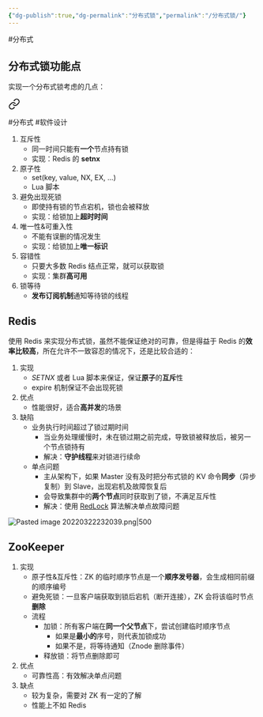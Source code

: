 ```yaml
---
{"dg-publish":true,"dg-permalink":"分布式锁","permalink":"/分布式锁/"}
---
```



#分布式 

## 分布式锁功能点

实现一个分布式锁考虑的几点：


<div class="transclusion internal-embed is-loaded"><a class="markdown-embed-link" href="/设计一个分布式锁/" aria-label="Open link"><svg xmlns="http://www.w3.org/2000/svg" width="24" height="24" viewBox="0 0 24 24" fill="none" stroke="currentColor" stroke-width="2" stroke-linecap="round" stroke-linejoin="round" class="svg-icon lucide-link"><path d="M10 13a5 5 0 0 0 7.54.54l3-3a5 5 0 0 0-7.07-7.07l-1.72 1.71"></path><path d="M14 11a5 5 0 0 0-7.54-.54l-3 3a5 5 0 0 0 7.07 7.07l1.71-1.71"></path></svg></a><div class="markdown-embed">





#分布式 #软件设计 

1. 互斥性
	- 同一时间只能有**一个**节点持有锁
	- 实现：Redis 的 **setnx**
2. 原子性
	- set(key, value, NX, EX, ...)
	- Lua 脚本
3. 避免出现死锁
	- 即使持有锁的节点宕机，锁也会被释放
	- 实现：给锁加上**超时时间**
4. 唯一性&可重入性
	- 不能有误删的情况发生
	- 实现：给锁加上**唯一标识**
5. 容错性
	- 只要大多数 Redis 结点正常，就可以获取锁
	- 实现：集群**高可用**
6. 锁等待
	- **发布订阅机制**通知等待锁的线程

</div></div>


## Redis

使用 Redis 来实现分布式锁，虽然不能保证绝对的可靠，但是得益于 Redis 的**效率比较高**，所在允许不一致容忍的情况下，还是比较合适的：
1. 实现
	- *SETNX* 或者 Lua 脚本来保证，保证**原子**的**互斥**性
	- expire 机制保证不会出现死锁
2. 优点
	- 性能很好，适合**高并发**的场景
3. 缺陷
	- 业务执行时间超过了锁过期时间
		- 当业务处理缓慢时，未在锁过期之前完成，导致锁被释放后，被另一个节点锁持有
		- 解决：**守护线程**来对锁进行续命
	- 单点问题
		- 主从架构下，如果 Master 没有及时把分布式锁的 KV 命令**同步**（异步复制）到 Slave，出现宕机及故障恢复后
		- 会导致集群中的**两个节点**同时获取到了锁，不满足互斥性
		- 解决：使用 [RedLock](https://redis.io/topics/distlock) 算法解决单点故障问题

![Pasted image 20220322232039.png|500](/img/user/attachments/images/Pasted%20image%2020220322232039.png)

## ZooKeeper

1. 实现
	- 原子性&互斥性：ZK 的临时顺序节点是一个**顺序发号器**，会生成相同前缀的顺序编号
	- 避免死锁：一旦客户端获取到锁后宕机（断开连接），ZK 会将该临时节点**删除**
	- 流程
		- 加锁：所有客户端在**同一个父节点**下，尝试创建临时顺序节点
			- 如果是**最小的**序号，则代表加锁成功
			- 如果不是，将等待通知（Znode 删除事件）
		- 释放锁：将节点删除即可
2. 优点
	- 可靠性高：有效解决单点问题
3. 缺点
	- 较为复杂，需要对 ZK 有一定的了解
	- 性能上不如 Redis